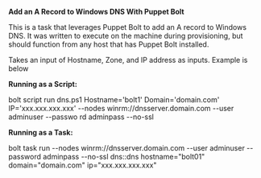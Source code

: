 __Add an A Record to Windows DNS With Puppet Bolt__

This is a task that leverages Puppet Bolt to add an A record to Windows DNS. It was written to execute on the machine during provisioning, but should function from any host that has Puppet Bolt installed. 

Takes an input of Hostname, Zone, and IP address as inputs. Example is below 

__Running as a Script:__ 

bolt script run dns.ps1 Hostname='bolt1' Domain='domain.com' IP='xxx.xxx.xxx.xxx' --nodes winrm://dnsserver.domain.com --user adminuser --passwo
rd adminpass --no-ssl

__Running as a Task:__

bolt task run --nodes winrm://dnsserver.domain.com --user adminuser --password adminpass --no-ssl dns::dns hostname="bolt01" domain="domain.com" ip="xxx.xxx.xxx.xxx"
